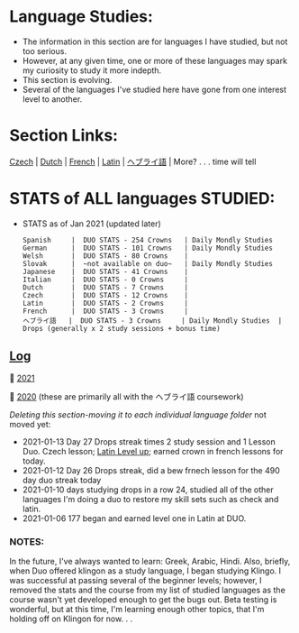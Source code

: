 # Language Studies:
* The information in this section are for languages I have studied, but not too serious.  
* However, at any given time, one or more of these languages may spark my curiosity to study it more indepth. 
* This section is evolving.  
* Several of the languages I've studied here have gone from one interest level to another.

# Section Links: 
[Czech](https://github.com/EO4wellness/T-I-L/tree/main/polyglot/la-otra/Czech) |  [Dutch](https://github.com/EO4wellness/T-I-L/tree/main/polyglot/la-otra/Dutch) |  [French](https://github.com/EO4wellness/T-I-L/tree/main/polyglot/la-otra/French) |  [Latin](https://github.com/EO4wellness/T-I-L/tree/main/polyglot/Latin) |  [ヘブライ語](https://github.com/EO4wellness/T-I-L/tree/main/polyglot/la-otra/%E3%83%98%E3%83%96%E3%83%A9%E3%82%A4%E8%AA%9E) |  More? . . . time will tell  

# STATS of ALL languages STUDIED: 
* STATS as of Jan 2021 (updated later) 

      Spanish     |  DUO STATS - 254 Crowns   | Daily Mondly Studies 
      German      |  DUO STATS - 101 Crowns   | Daily Mondly Studies 
      Welsh       |  DUO STATS - 80 Crowns    |
      Slovak      |  ~not available on duo~   | Daily Mondly Studies 
      Japanese    |  DUO STATS - 41 Crowns    |
      Italian     |  DUO STATS - 0 Crowns     |
      Dutch       |  DUO STATS - 7 Crowns     |
      Czech       |  DUO STATS - 12 Crowns    |
      Latin       |  DUO STATS - 2 Crowns     |
      French      |  DUO STATS - 3 Crowns     |
      ヘブライ語   |  DUO STATS - 3 Crowns     | Daily Mondly Studies  | Drops (generally x 2 study sessions + bonus time)

## [Log](https://github.com/EO4wellness/T-I-L/tree/main/polyglot/la-otra/logs)

:large_blue_circle: [2021](https://github.com/EO4wellness/T-I-L/blob/main/polyglot/la-otra/study-log/2021-log.md)

:large_blue_circle: [2020](https://github.com/EO4wellness/T-I-L/blob/main/polyglot/la-otra/study-log/2020-log.md) (these are primarily all with the ヘブライ語 coursework)

*Deleting this section-moving it to each individual language folder*
not moved yet: 
* 2021-01-13 Day 27 Drops streak times 2 study session and 1 Lesson Duo. Czech lesson; [Latin Level up](https://github.com/EO4wellness/T-I-L/blob/main/polyglot/la-otra/images/latin/2021-01-13-earned%20crown%20and%20next%20level%20up.png); earned crown in french lessons for today. <br>
* 2021-01-12 Day 26 Drops streak, did a bew frnech lesson for the 490 day duo streak today <br>
* 2021-01-10 days studying drops in a row 24, studied all of the other languages I'm doing a duo to restore my skill sets such as check and latin.<br>
* 2021-01-06 177  began and earned level one in Latin at DUO.  <br>


### NOTES:
In the future, I've always wanted to learn: Greek, Arabic, Hindi. Also, briefly, when Duo offered klingon as a study language, I began studying Klingo.  I was successful at passing several of the beginner levels; however, I removed the stats and the course from my list of studied languages as the course wasn't yet developed enough to get the bugs out.  Beta testing is wonderful, but at this time, I'm learning enough other topics, that I'm holding off on Klingon for now. . . 

